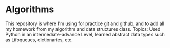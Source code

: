 # Algorithms
This repository is where I'm using for practice git and github, and to add all my homework from my algorithm and data structures class.
Topics: Used Python in an intermediate-advance Level, learned abstract data types such as Lifoqueues, dictionaries, etc.
